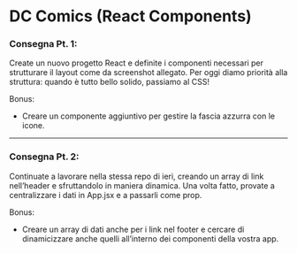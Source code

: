 # DC Comics (React Components)

### Consegna Pt. 1:
Create un nuovo progetto React e definite i componenti necessari per strutturare il layout come da screenshot allegato.
Per oggi diamo priorità alla struttura: quando è tutto bello solido, passiamo al CSS!

Bonus:
- Creare un componente aggiuntivo per gestire la fascia azzurra con le icone.

----

### Consegna Pt. 2:
Continuate a lavorare nella stessa repo di ieri, creando un array di link nell’header e sfruttandolo in maniera dinamica. Una volta fatto, provate a centralizzare i dati in App.jsx e a passarli come prop.

Bonus:

- Creare un array di dati anche per i link nel footer e cercare di dinamicizzare anche quelli all’interno dei componenti della vostra app.